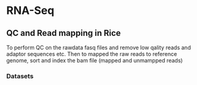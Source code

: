 # RNA-Seq
<p align="justify">

  
## QC and Read mapping in Rice
To perform QC on the rawdata fasq files and remove low qality reads and adaptor sequences etc. Then to mapped the raw reads to reference genome, sort and index the bam file (mapped and unmampped reads)

### Datasets




